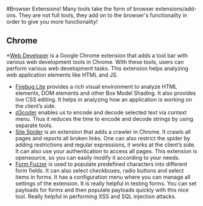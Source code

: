 #Browser Extensions!
Many tools take the form of browser extensions/add-ons. They are not full tools, they add on to the browser's functionality in order to give you more functionality!

Chrome
----
*[Web Developer](https://chrome.google.com/webstore/detail/web-developer/bfbameneiokkgbdmiekhjnmfkcnldhhm) is a Google Chrome extension that adds a tool bar with various web development tools in Chrome. With these tools, users can perform various web development tasks. This extension helps analyzing web application elements like HTML and JS.
* [Firebug Lite](https://chrome.google.com/webstore/detail/firebug-lite-for-google-c/bmagokdooijbeehmkpknfglimnifench) provides a rich visual environment to analyze HTML elements, DOM elements and other Box Model Shading. It also provides live CSS editing. It helps in analyzing how an application is working on the client’s side.
* [d3coder](https://chrome.google.com/webstore/detail/d3coder/gncnbkghencmkfgeepfaonmegemakcol?hl=en-US) enables us to encode and decode selected text via context menu. Thus it reduces the time to encode and decode strings by using separate tools. 
* [Site Spider](https://chrome.google.com/webstore/detail/site-spider/ddlodfbcplakmddhdlffebcggbbighda) is an extension that adds a crawler in Chrome. It crawls all pages and reports all broken links. One can also restrict the spider by adding restrictions and regular expressions, it works at the client’s side. It can also use your authentication to access all pages. This extension is opensource, so you can easily modify it according to your needs.
* [Form Fuzzer](https://chrome.google.com/webstore/detail/form-fuzzer/cbpplldpcdcfejdaldmnfhlodoadjhii) is used to populate predefined characters into different form fields. It can also select checkboxes, radio buttons and select items in forms. It has a configuration menu where you can manage all settings of the extension. It is really helpful in testing forms. You can set payloads for forms and then populate payloads quickly with this nice tool. Really helpful in performing XSS and SQL injection attacks.